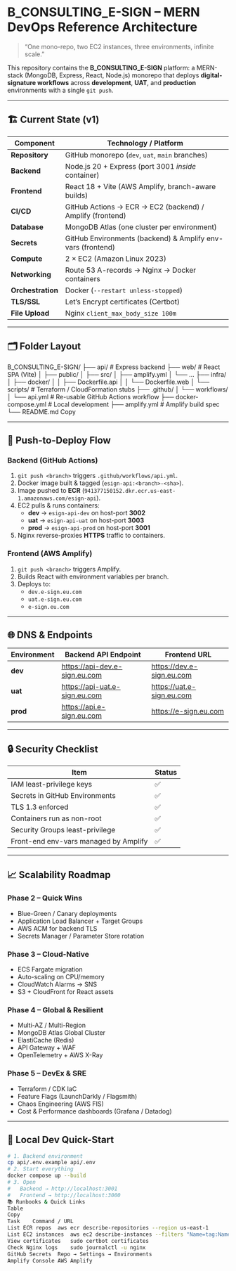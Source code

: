 # B_CONSULTING_E-SIGN – MERN DevOps Reference Architecture

> “One mono-repo, two EC2 instances, three environments, infinite scale.”

This repository contains the **B_CONSULTING_E-SIGN** platform: a MERN-stack (MongoDB, Express, React, Node.js) monorepo that deploys **digital-signature workflows** across **development**, **UAT**, and **production** environments with a single `git push`.

---

## 🏗️ Current State (v1)

| Component           | Technology / Platform |
|---------------------|-----------------------|
| **Repository**      | GitHub monorepo (`dev`, `uat`, `main` branches) |
| **Backend**         | Node.js 20 + Express (port 3001 *inside* container) |
| **Frontend**        | React 18 + Vite (AWS Amplify, branch-aware builds) |
| **CI/CD**           | GitHub Actions → ECR → EC2 (backend) / Amplify (frontend) |
| **Database**        | MongoDB Atlas (one cluster per environment) |
| **Secrets**         | GitHub Environments (backend) & Amplify env-vars (frontend) |
| **Compute**         | 2 × EC2 (Amazon Linux 2023) |
| **Networking**      | Route 53 A-records → Nginx → Docker containers |
| **Orchestration**   | Docker (`--restart unless-stopped`) |
| **TLS/SSL**         | Let’s Encrypt certificates (Certbot) |
| **File Upload**     | Nginx `client_max_body_size 100m` |

---

## 🗂️ Folder Layout
B_CONSULTING_E-SIGN/
├── api/                   # Express backend
├── web/                   # React SPA (Vite)
│   ├── public/
│   ├── src/
│   ├── amplify.yml
│   └── …
├── infra/
│   ├── docker/
│   │   ├── Dockerfile.api
│   │   └── Dockerfile.web
│   └── scripts/           # Terraform / CloudFormation stubs
├── .github/
│   └── workflows/
│       └── api.yml        # Re-usable GitHub Actions workflow
├── docker-compose.yml     # Local development
├── amplify.yml            # Amplify build spec
└── README.md
Copy

---

## 🚀 Push-to-Deploy Flow

### Backend (GitHub Actions)

1. `git push <branch>` triggers `.github/workflows/api.yml`.
2. Docker image built & tagged (`esign-api:<branch>-<sha>`).
3. Image pushed to **ECR** (`941377150152.dkr.ecr.us-east-1.amazonaws.com/esign-api`).
4. EC2 pulls & runs containers:
   - **dev** → `esign-api-dev` on host-port **3002**
   - **uat** → `esign-api-uat` on host-port **3003**
   - **prod** → `esign-api-prod` on host-port **3001**
5. Nginx reverse-proxies **HTTPS** traffic to containers.

### Frontend (AWS Amplify)

1. `git push <branch>` triggers Amplify.
2. Builds React with environment variables per branch.
3. Deploys to:
   - `dev.e-sign.eu.com`
   - `uat.e-sign.eu.com`
   - `e-sign.eu.com`

---

## 🌐 DNS & Endpoints

| Environment | Backend API Endpoint | Frontend URL |
|-------------|-----------------------|--------------|
| **dev**     | https://api-dev.e-sign.eu.com | https://dev.e-sign.eu.com |
| **uat**     | https://api-uat.e-sign.eu.com | https://uat.e-sign.eu.com |
| **prod**    | https://api.e-sign.eu.com     | https://e-sign.eu.com     |

---

## 🔒 Security Checklist

| Item | Status |
|------|--------|
| IAM least-privilege keys | ✅ |
| Secrets in GitHub Environments | ✅ |
| TLS 1.3 enforced | ✅ |
| Containers run as non-root | ✅ |
| Security Groups least-privilege | ✅ |
| Front-end env-vars managed by Amplify | ✅ |

---

## 📈 Scalability Roadmap

### Phase 2 – Quick Wins
- Blue-Green / Canary deployments  
- Application Load Balancer + Target Groups  
- AWS ACM for backend TLS  
- Secrets Manager / Parameter Store rotation  

### Phase 3 – Cloud-Native
- ECS Fargate migration  
- Auto-scaling on CPU/memory  
- CloudWatch Alarms → SNS  
- S3 + CloudFront for React assets  

### Phase 4 – Global & Resilient
- Multi-AZ / Multi-Region  
- MongoDB Atlas Global Cluster  
- ElastiCache (Redis)  
- API Gateway + WAF  
- OpenTelemetry + AWS X-Ray  

### Phase 5 – DevEx & SRE
- Terraform / CDK IaC  
- Feature Flags (LaunchDarkly / Flagsmith)  
- Chaos Engineering (AWS FIS)  
- Cost & Performance dashboards (Grafana / Datadog)

---

## 🧪 Local Dev Quick-Start

```bash
# 1. Backend environment
cp api/.env.example api/.env
# 2. Start everything
docker compose up --build
# 3. Open
#   Backend → http://localhost:3001
#   Frontend → http://localhost:3000
📚 Runbooks & Quick Links
Table
Copy
Task	Command / URL
List ECR repos	aws ecr describe-repositories --region us-east-1
List EC2 instances	aws ec2 describe-instances --filters "Name=tag:Name,Values=esign-*"
View certificates	sudo certbot certificates
Check Nginx logs	sudo journalctl -u nginx
GitHub Secrets	Repo → Settings → Environments
Amplify Console	AWS Amplify